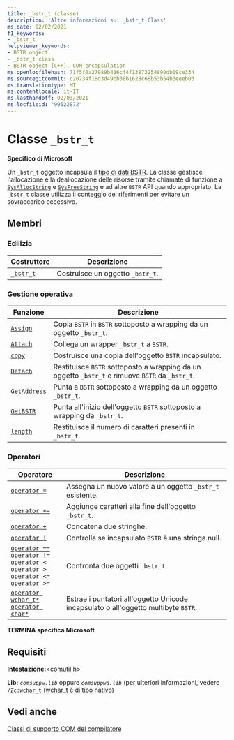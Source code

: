 ```yaml
---
title: _bstr_t (classe)
description: 'Altre informazioni su: _bstr_t Class'
ms.date: 02/02/2021
f1_keywords:
- _bstr_t
helpviewer_keywords:
- BSTR object
- _bstr_t class
- BSTR object [C++], COM encapsulation
ms.openlocfilehash: 71f5f0a27989b416cf4f13873254890db09ce334
ms.sourcegitcommit: c20734f18d3d49bb38b1628c68b53b54b3eeeb03
ms.translationtype: MT
ms.contentlocale: it-IT
ms.lasthandoff: 02/03/2021
ms.locfileid: "99522872"
---
```

# <a name="_bstr_t-class"></a>Classe `_bstr_t`

**Specifico di Microsoft**

Un `_bstr_t` oggetto incapsula il [tipo di dati BSTR](/previous-versions/windows/desktop/automat/bstr). La classe gestisce l'allocazione e la deallocazione delle risorse tramite chiamate di funzione a [`SysAllocString`](/windows/win32/api/oleauto/nf-oleauto-sysallocstring) e [`SysFreeString`](/windows/win32/api/oleauto/nf-oleauto-sysfreestring) e ad altre `BSTR` API quando appropriato. La `_bstr_t` classe utilizza il conteggio dei riferimenti per evitare un sovraccarico eccessivo.

## <a name="members"></a>Membri

### <a name="construction"></a>Edilizia

| Costruttore | Descrizione |
|--|--|
| [`_bstr_t`](../cpp/bstr-t-bstr-t.md) | Costruisce un oggetto `_bstr_t`. |

### <a name="operations"></a>Gestione operativa

| Funzione | Descrizione |
|--|--|
| [`Assign`](../cpp/bstr-t-assign.md) | Copia `BSTR` in  `BSTR` sottoposto a wrapping da un oggetto `_bstr_t`. |
| [`Attach`](../cpp/bstr-t-attach.md) | Collega un wrapper `_bstr_t` a  `BSTR`. |
| [`copy`](../cpp/bstr-t-copy.md) | Costruisce una copia dell'oggetto `BSTR` incapsulato. |
| [`Detach`](../cpp/bstr-t-detach.md) | Restituisce `BSTR` sottoposto a wrapping da un oggetto `_bstr_t` e rimuove `BSTR` da `_bstr_t`. |
| [`GetAddress`](../cpp/bstr-t-getaddress.md) | Punta a `BSTR` sottoposto a wrapping da un oggetto `_bstr_t`. |
| [`GetBSTR`](../cpp/bstr-t-getbstr.md) | Punta all'inizio dell'oggetto `BSTR` sottoposto a wrapping da `_bstr_t`. |
| [`length`](../cpp/bstr-t-length.md) | Restituisce il numero di caratteri presenti in `_bstr_t`. |

### <a name="operators"></a>Operatori

| Operatore | Descrizione |
|--|--|
| [`operator =`](../cpp/bstr-t-operator-equal.md) | Assegna un nuovo valore a un oggetto `_bstr_t` esistente. |
| [`operator +=`](../cpp/bstr-t-operator-add-equal-plus.md) | Aggiunge caratteri alla fine dell'oggetto `_bstr_t`. |
| [`operator +`](../cpp/bstr-t-operator-add-equal-plus.md) | Concatena due stringhe. |
| [`operator !`](../cpp/bstr-t-operator-logical-not.md) | Controlla se incapsulato `BSTR` è una stringa null. |
| [`operator ==`](../cpp/bstr-t-relational-operators.md)<br/>[`operator !=`](../cpp/bstr-t-relational-operators.md)<br/>[`operator <`](../cpp/bstr-t-relational-operators.md)<br/>[`operator >`](../cpp/bstr-t-relational-operators.md)<br/>[`operator <=`](../cpp/bstr-t-relational-operators.md)<br/>[`operator >=`](../cpp/bstr-t-relational-operators.md) | Confronta due oggetti `_bstr_t`. |
| [`operator wchar_t*`](../cpp/bstr-t-wchar-t-star-bstr-t-char-star.md)<br/>[`operator char*`](../cpp/bstr-t-wchar-t-star-bstr-t-char-star.md)  | Estrae i puntatori all'oggetto Unicode incapsulato o all'oggetto multibyte `BSTR`. |

**TERMINA specifica Microsoft**

## <a name="requirements"></a>Requisiti

**Intestazione:**\<comutil.h>

**Lib:** *`comsuppw.lib`* oppure *`comsuppwd.lib`* (per ulteriori informazioni, vedere [ `/Zc:wchar_t` (wchar_t è di tipo nativo)](../build/reference/zc-wchar-t-wchar-t-is-native-type.md)

## <a name="see-also"></a>Vedi anche

[Classi di supporto COM del compilatore](../cpp/compiler-com-support-classes.md)
